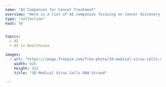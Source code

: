 ```yaml
---
name: "AI Companies for Cancer Treatment"
overview: "Here is a list of AI companies focusing on cancer discovery and treatment."
type: "collection"
heat: 50


topics:
  - AI
  - AI in Healthcare

images:
  - url: "https://image.freepik.com/free-photo/3d-medical-virus-cells-dna-strand_1048-11335.jpg"
    width: 626
    height: 352
    title: "3D Medical Virus Cells DNA Strand"

---
```


